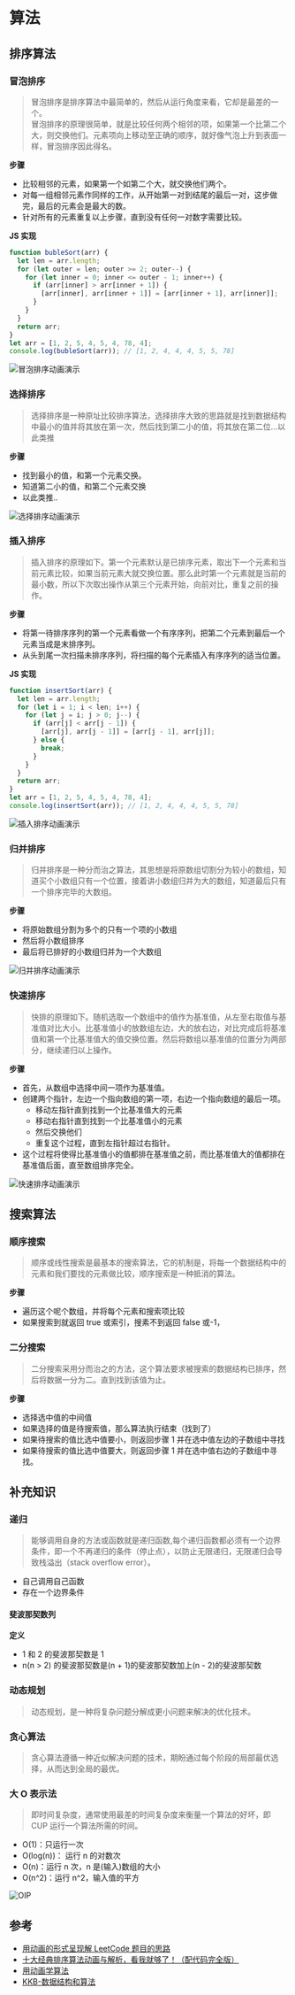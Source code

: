# 算法

## 排序算法

### 冒泡排序

> 冒泡排序是排序算法中最简单的，然后从运行角度来看，它却是最差的一个。  
> 冒泡排序的原理很简单，就是比较任何两个相邻的项，如果第一个比第二个大，则交换他们。元素项向上移动至正确的顺序，就好像气泡上升到表面一样，冒泡排序因此得名。

**步骤**

- 比较相邻的元素，如果第一个如第二个大，就交换他们两个。
- 对每一组相邻元素作同样的工作，从开始第一对到结尾的最后一对，这步做完，最后的元素会是最大的数。
- 针对所有的元素重复以上步骤，直到没有任何一对数字需要比较。

**JS 实现**

```js
function bubleSort(arr) {
  let len = arr.length;
  for (let outer = len; outer >= 2; outer--) {
    for (let inner = 0; inner <= outer - 1; inner++) {
      if (arr[inner] > arr[inner + 1]) {
        [arr[inner], arr[inner + 1]] = [arr[inner + 1], arr[inner]];
      }
    }
  }
  return arr;
}
let arr = [1, 2, 5, 4, 5, 4, 78, 4];
console.log(bubleSort(arr)); // [1, 2, 4, 4, 4, 5, 5, 78]
```

![冒泡排序动画演示](./img/bubble.gif)

### 选择排序

> 选择排序是一种原址比较排序算法，选择排序大致的思路就是找到数据结构中最小的值并将其放在第一次，然后找到第二小的值，将其放在第二位...以此类推

**步骤**

- 找到最小的值，和第一个元素交换。
- 知道第二小的值，和第二个元素交换
- 以此类推..

![选择排序动画演示](./img/selection.gif)

### 插入排序

> 插入排序的原理如下。第一个元素默认是已排序元素，取出下一个元素和当前元素比较，如果当前元素大就交换位置。那么此时第一个元素就是当前的最小数，所以下次取出操作从第三个元素开始，向前对比，重复之前的操作。

**步骤**

- 将第一待排序序列的第一个元素看做一个有序序列，把第二个元素到最后一个元素当成是末排序列。
- 从头到尾一次扫描未排序序列，将扫描的每个元素插入有序序列的适当位置。

**JS 实现**

```js
function insertSort(arr) {
  let len = arr.length;
  for (let i = 1; i < len; i++) {
    for (let j = i; j > 0; j--) {
      if (arr[j] < arr[j - 1]) {
        [arr[j], arr[j - 1]] = [arr[j - 1], arr[j]];
      } else {
        break;
      }
    }
  }
  return arr;
}
let arr = [1, 2, 5, 4, 5, 4, 78, 4];
console.log(insertSort(arr)); // [1, 2, 4, 4, 4, 5, 5, 78]
```

![插入排序动画演示](./img/insertion.gif)

### 归并排序

> 归并排序是一种分而治之算法，其思想是将原数组切割分为较小的数组，知道买个小数组只有一个位置，接着讲小数组归并为大的数组，知道最后只有一个排序完毕的大数组。

**步骤**

- 将原始数组分割为多个的只有一个项的小数组
- 然后将小数组排序
- 最后将已排好的小数组归并为一个大数组

![归并排序动画演示](./img/merge.gif)

### 快速排序

> 快排的原理如下。随机选取一个数组中的值作为基准值，从左至右取值与基准值对比大小。比基准值小的放数组左边，大的放右边，对比完成后将基准值和第一个比基准值大的值交换位置。然后将数组以基准值的位置分为两部分，继续递归以上操作。

**步骤**

- 首先，从数组中选择中间一项作为基准值。
- 创建两个指针，左边一个指向数组的第一项，右边一个指向数组的最后一项。
  - 移动左指针直到找到一个比基准值大的元素
  - 移动右指针直到找到一个比基准值小的元素
  - 然后交换他们
  - 重复这个过程，直到左指针超过右指针。
- 这个过程将使得比基准值小的值都排在基准值之前，而比基准值大的值都排在基准值后面，直至数组排序完全。

![快速排序动画演示](./img/quick.gif)

## 搜索算法

### 顺序搜索

> 顺序或线性搜索是最基本的搜索算法，它的机制是，将每一个数据结构中的元素和我们要找的元素做比较，顺序搜索是一种抵消的算法。

**步骤**

- 遍历这个呢个数组，并将每个元素和搜索项比较
- 如果搜索到就返回 true 或索引，搜素不到返回 false 或-1，

### 二分搜索

> 二分搜索采用分而治之的方法，这个算法要求被搜索的数据结构已排序，然后将数据一分为二。直到找到该值为止。

**步骤**

- 选择选中值的中间值
- 如果选择的值是待搜索值，那么算法执行结束（找到了）
- 如果待搜索的值比选中值要小，则返回步骤 1 并在选中值左边的子数组中寻找
- 如果待搜索的值比选中值要大，则返回步骤 1 并在选中值右边的子数组中寻找。

## 补充知识

### 递归

> 能够调用自身的方法或函数就是递归函数,每个递归函数都必须有一个边界条件，即一个不再递归的条件（停止点），以防止无限递归，无限递归会导致栈溢出（stack overflow error）。

- 自己调用自己函数
- 存在一个边界条件

#### 斐波那契数列

**定义**

- 1 和 2 的斐波那契数是 1
- n(n > 2) 的斐波那契数是(n + 1)的斐波那契数加上(n - 2)的斐波那契数

### 动态规划

> 动态规划，是一种将复杂问题分解成更小问题来解决的优化技术。

### 贪心算法

> 贪心算法遵循一种近似解决问题的技术，期盼通过每个阶段的局部最优选择，从而达到全局的最优。

### 大 O 表示法

> 即时间复杂度，通常使用最差的时间复杂度来衡量一个算法的好坏，即 CUP 运行一个算法所需的时间。

- O(1)：只运行一次
- O(log(n))： 运行 n 的对数次
- O(n)：运行 n 次，n 是(输入)数组的大小
- O(n^2)：运行 n^2，输入值的平方

![OIP](./img/oip.jpg)

## 参考

- [用动画的形式呈现解 LeetCode 题目的思路](https://github.com/AnsonZnl/LeetCodeAnimation)
- [十大经典排序算法动画与解析，看我就够了！（配代码完全版）](https://mp.weixin.qq.com/s/vn3KiV-ez79FmbZ36SX9lg)
- [用动画学算法](https://visualgo.net/zh/sorting)
- [KKB-数据结构和算法](https://www.bilibili.com/video/BV1ME411C7iz?p=47)
